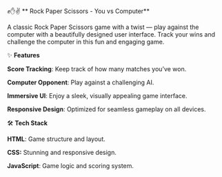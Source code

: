 ✊✋✌️ ** Rock Paper Scissors - You vs Computer**

A classic Rock Paper Scissors game with a twist — play against the computer with a beautifully designed user interface. 
Track your wins and challenge the computer in this fun and engaging game.

✨ **Features**

**Score Tracking**: Keep track of how many matches you’ve won.

**Computer Opponent**: Play against a challenging AI.

**Immersive UI**: Enjoy a sleek, visually appealing game interface.

**Responsive Design**: Optimized for seamless gameplay on all devices.

🛠️ **Tech Stack**

**HTML**: Game structure and layout.

**CSS:** Stunning and responsive design.

**JavaScript**: Game logic and scoring system.

